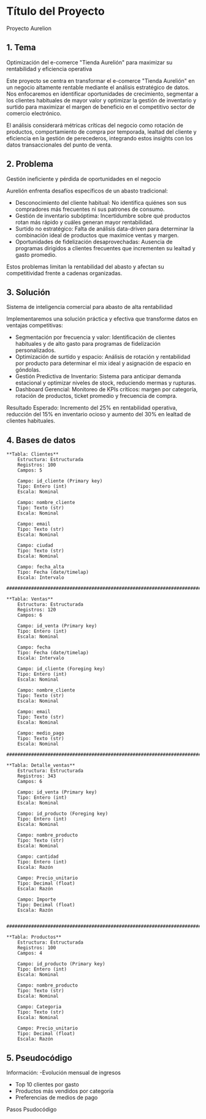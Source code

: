# Título del Proyecto
Proyecto Aurelion

## 1. Tema
Optimización del e-comerce "Tienda Aurelión" para maximizar su rentabilidad y eficiencia operativa

Este proyecto se centra en transformar el e-comerce "Tienda Aurelión" en un negocio altamente rentable mediante el análisis estratégico de datos. Nos enfocaremos en identificar oportunidades de crecimiento, segmentar a los clientes habituales de mayor valor y optimizar la gestión de inventario y surtido para maximizar el margen de beneficio en el competitivo sector de comercio electrónico.

El análisis considerará métricas críticas del negocio como rotación de productos, comportamiento de compra por temporada, lealtad del cliente y eficiencia en la gestión de perecederos, integrando estos insights con los datos transaccionales del punto de venta.

## 2. Problema
Gestión ineficiente y pérdida de oportunidades en el negocio

Aurelión enfrenta desafíos específicos de un abasto tradicional:

- Desconocimiento del cliente habitual: No identifica quiénes son sus compradores más frecuentes ni sus patrones de consumo.
- Gestión de inventario subóptima: Incertidumbre sobre qué productos rotan más rápido y cuáles generan mayor rentabilidad.
- Surtido no estratégico: Falta de análisis data-driven para determinar la combinación ideal de productos que maximice ventas y margen.
- Oportunidades de fidelización desaprovechadas: Ausencia de programas dirigidos a clientes frecuentes que incrementen su lealtad y gasto promedio.

Estos problemas limitan la rentabilidad del abasto y afectan su competitividad frente a cadenas organizadas.

## 3. Solución
Sistema de inteligencia comercial para abasto de alta rentabilidad

Implementaremos una solución práctica y efectiva que transforme datos en ventajas competitivas:

- Segmentación por frecuencia y valor: Identificación de clientes habituales y de alto gasto para programas de fidelización personalizados.
- Optimización de surtido y espacio: Análisis de rotación y rentabilidad por producto para determinar el mix ideal y asignación de espacio en góndolas.
- Gestión Predictiva de Inventario: Sistema para anticipar demanda estacional y optimizar niveles de stock, reduciendo mermas y rupturas.
- Dashboard Gerencial: Monitoreo de KPIs críticos: margen por categoría, rotación de productos, ticket promedio y frecuencia de compra.

Resultado Esperado: Incremento del 25% en rentabilidad operativa, reducción del 15% en inventario ocioso y aumento del 30% en lealtad de clientes habituales.

## 4. Bases de datos

    **Tabla: Clientes**
        Estructura: Estructurada
        Registros: 100
        Campos: 5

        Campo: id_cliente (Primary key)
        Tipo: Entero (int)
        Escala: Nominal
        
        Campo: nombre_cliente
        Tipo: Texto (str)
        Escala: Nominal

        Campo: email
        Tipo: Texto (str)
        Escala: Nominal

        Campo: ciudad
        Tipo: Texto (str)
        Escala: Nominal

        Campo: fecha_alta
        Tipo: Fecha (date/timelap)
        Escala: Intervalo

    ###########################################################################

    **Tabla: Ventas**
        Estructura: Estructurada
        Registros: 120
        Campos: 6

        Campo: id_venta (Primary key)
        Tipo: Entero (int)
        Escala: Nominal

        Campo: fecha
        Tipo: Fecha (date/timelap)
        Escala: Intervalo
        
        Campo: id_cliente (Foreging key)
        Tipo: Entero (int)
        Escala: Nominal

        Campo: nombre_cliente
        Tipo: Texto (str)
        Escala: Nominal

        Campo: email
        Tipo: Texto (str)
        Escala: Nominal

        Campo: medio_pago
        Tipo: Texto (str)
        Escala: Nominal

    ###########################################################################

    **Tabla: Detalle_ventas**
        Estructura: Estructurada
        Registros: 343
        Campos: 6

        Campo: id_venta (Primary key)
        Tipo: Entero (int)
        Escala: Nominal

        Campo: id_producto (Foreging key)
        Tipo: Entero (int)
        Escala: Nominal

        Campo: nombre_producto
        Tipo: Texto (str)
        Escala: Nominal

        Campo: cantidad
        Tipo: Entero (int)
        Escala: Razón

        Campo: Precio_unitario
        Tipo: Decimal (float)
        Escala: Razón

        Campo: Importe
        Tipo: Decimal (float)
        Escala: Razón
        
     ###########################################################################

    **Tabla: Productos**
        Estructura: Estructurada
        Registros: 100
        Campos: 4

        Campo: id_producto (Primary key)
        Tipo: Entero (int)
        Escala: Nominal

        Campo: nombre_producto
        Tipo: Texto (str)
        Escala: Nominal

        Campo: Categoria
        Tipo: Texto (str)
        Escala: Nominal

        Campo: Precio_unitario
        Tipo: Decimal (float)
        Escala: Razón

        
## 5. Pseudocódigo

Información:
-Evolución mensual de ingresos
- Top 10 clientes por gasto
- Productos más vendidos por categoría
- Preferencias de medios de pago

Pasos
Psudocódigo
